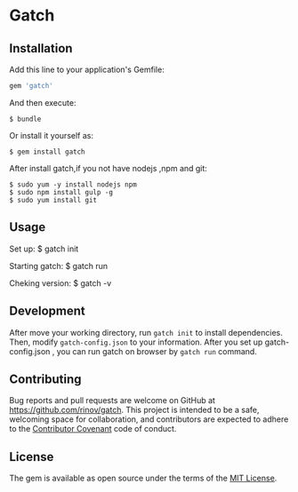 # Gatch

## Installation

Add this line to your application's Gemfile:

```ruby
gem 'gatch'
```

And then execute:

    $ bundle

Or install it yourself as:

    $ gem install gatch

After install gatch,if you not have nodejs ,npm and git:

    $ sudo yum -y install nodejs npm
    $ sudo npm install gulp -g
    $ sudo yum install git

## Usage

Set up:
    $ gatch init

Starting gatch:
    $ gatch run

Cheking version:
    $ gatch -v

## Development

After move your working directory, run `gatch init` to install dependencies. Then, modify `gatch-config.json` to your information. After you set up gatch-config.json , you can run gatch on browser by `gatch run` command.


## Contributing

Bug reports and pull requests are welcome on GitHub at https://github.com/rinov/gatch. This project is intended to be a safe, welcoming space for collaboration, and contributors are expected to adhere to the [Contributor Covenant](http://contributor-covenant.org) code of conduct.

## License

The gem is available as open source under the terms of the [MIT License](http://opensource.org/licenses/MIT).

